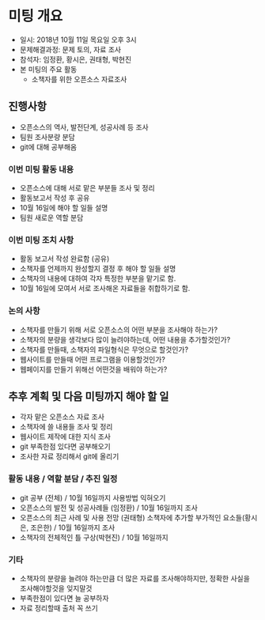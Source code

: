 # 미팅 개요

 * 일시: 2018년 10월 11일 목요일 오후 3시
 * 문제해결과정: 문제 토의, 자료 조사
 * 참석자: 임정환, 황시은, 권태형, 박현진
 * 본 미팅의 주요 활동
   - 소책자를 위한 오픈소스 자료조사

## 진행사항

 * 오픈소스의 역사, 발전단계, 성공사례 등 조사
 * 팀원 조사분량 분담
 * git에 대해 공부해옴

### 이번 미팅 활동 내용

 * 오픈소스에 대해 서로 맡은 부분들 조사 및 정리
 * 활동보고서 작성 후 공유
 * 10월 16일에 해야 할 일들 설명
 * 팀원 새로운 역할 분담

### 이번 미팅 조치 사항

 * 활동 보고서 작성 완료함 (공유)
 * 소책자를 언제까지 완성할지 결정 후 해야 할 일들 설명
 * 소책자의 내용에 대하여 각자 특정한 부분을 맡기로 함.
 * 10월 16일에 모여서 서로 조사해온 자료들을 취합하기로 함.

### 논의 사항

 * 소책자를 만들기 위해 서로 오픈소스의 어떤 부분을 조사해야 하는가?
 * 소책자의 분량을 생각보다 많이 늘려야하는데, 어떤 내용을 추가할것인가?
 * 소책자를 만들때, 소책자의 파일형식은 무엇으로 할것인가?
 * 웹사이트를 만들때 어떤 프로그램을 이용할것인가?
 * 웹페이지를 만들기 위해선 어떤것을 배워야 하는가?

## 추후 계획 및 다음 미팅까지 해야 할 일

 * 각자 맡은 오픈소스 자료 조사
 * 소책자에 쓸 내용들 조사 및 정리
 * 웹사이트 제작에 대한 지식 조사
 * git 부족한점 있다면 공부해오기
 * 조사한 자료 정리해서 git에 올리기

### 활동 내용 / 역할 분담 / 추진 일정

 *  git 공부 (전체) / 10월 16일까지 사용방법 익혀오기
 *  오픈소스의 발전 및 성공사례들 (임정환) / 10월 16일까지 조사
 *  오픈소스의 최근 사례 및 사용 전망 (권태형) 소책자에 추가할 부가적인 요소들(황시은, 조은한) / 10월 16일까지 조사
 *  소책자의 전체적인 틀 구상(박현진) / 10월 16일까지

### 기타

 * 소책자의 분량을 늘려야 하는만큼 더 많은 자료를 조사해야하지만, 정확한 사실을 조사해야할것을 잊지말것
 * 부족한점이 있다면 늘 공부하자
 * 자료 정리할때 출처 꼭 쓰기
